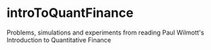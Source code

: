 # introToQuantFinance
Problems, simulations and experiments from reading Paul Wilmott's Introduction to Quantitative Finance
